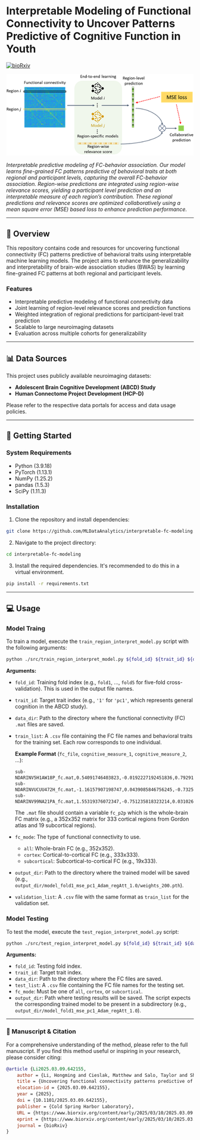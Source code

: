 # Interpretable Modeling of Functional Connectivity to Uncover Patterns Predictive of Cognitive Function in Youth


[![bioRxiv](https://img.shields.io/badge/bioRxiv-Preprint-blue.svg)](https://doi.org/10.1101/2025.03.09.642155)

![framework](https://github.com/MLDataAnalytics/interpretable-fc-modeling/blob/main/figures/framework.png?text=Interpretable+FC+Modeling)

*Interpretable predictive modeling of FC-behavior association. Our model learns fine-grained FC patterns predictive of behavioral traits at both regional and participant levels, capturing the overall FC-behavior association. Region-wise predictions are integrated using region-wise relevance scores, yielding a participant level prediction and an interpretable measure of each region’s contribution. These regional predictions and relevance scores are optimized collaboratively using a mean square error (MSE) based loss to enhance prediction performance.*

---

## 🧠 Overview
This repository contains code and resources for uncovering functional connectivity (FC) patterns predictive of behavioral traits using interpretable machine learning models. The project aims to enhance the generalizability and interpretability of brain-wide association studies (BWAS) by learning fine-grained FC patterns at both regional and participant levels.

### Features

- Interpretable predictive modeling of functional connectivity data
- Joint learning of region-level relevance scores and prediction functions
- Weighted integration of regional predictions for participant-level trait prediction
- Scalable to large neuroimaging datasets
- Evaluation across multiple cohorts for generalizability

---

## 📊 Data Sources

This project uses publicly available neuroimaging datasets:

- **Adolescent Brain Cognitive Development (ABCD) Study**  
- **Human Connectome Project Development (HCP-D)**  

Please refer to the respective data portals for access and data usage policies.

---

## 🚀 Getting Started

### System Requirements

-   Python (3.9.18)
-   PyTorch (1.13.1)
-   NumPy (1.25.2)
-   pandas (1.5.3)
-   SciPy (1.11.3)

### Installation

1. Clone the repository and install dependencies:

```bash
git clone https://github.com/MLDataAnalytics/interpretable-fc-modeling.git
```
2.  Navigate to the project directory:
```bash
cd interpretable-fc-modeling
```
3. Install the required dependencies. It's recommended to do this in a virtual environment.
```bash
pip install -r requirements.txt
```

---

## 💻 Usage

### Model Traing

To train a model, execute the `train_region_interpret_model.py` script with the following arguments:

```bash
python ./src/train_region_interpret_model.py ${fold_id} ${trait_id} ${data_dir} ${train_list} ${fc_mode} ${output_dir} ${validation_list}
```

**Arguments:**

* `fold_id`: Training fold index (e.g., `fold1`, ..., `fold5` for five-fold cross-validation). This is used in the output file names.
* `trait_id`: Target trait index (e.g., `'1'` for `'pc1'`, which represents general cognition in the ABCD study).
* `data_dir`: Path to the directory where the functional connectivity (FC) `.mat` files are saved.
* `train_list`: A `.csv` file containing the FC file names and behavioral traits for the training set. Each row corresponds to one individual.

    **Example Format** (`fc_file`, `cognitive_measure_1`, `cognitive_measure_2`, ...):

    ```csv
    sub-NDARINV5H1AW18P_fc.mat,0.54091746403823,-0.0192227192451836,0.792918923481453
    sub-NDARINVUCUU472H_fc.mat,-1.16157907198747,0.0439085846756245,-0.732536778124967
    sub-NDARINV99NA21PA_fc.mat,1.55319376072347,-0.751235818323214,0.0310268897410735
    ```

    The `.mat` file should contain a variable `fc_p2p` which is the whole-brain FC matrix (e.g., a 352x352 matrix for 333 cortical regions from Gordon atlas and 19 subcortical regions).

* `fc_mode`: The type of functional connectivity to use.
    * `all`: Whole-brain FC (e.g., 352x352).
    * `cortex`: Cortical-to-cortical FC (e.g., 333x333).
    * `subcortical`: Subcortical-to-cortical FC (e.g., 19x333).
* `output_dir`: Path to the directory where the trained model will be saved (e.g., `output_dir/model_fold1_mse_pc1_Adam_regAtt_1.0/weights_200.pth`).
* `validation_list`: A `.csv` file with the same format as `train_list` for the validation set.

### Model Testing

To test the model, execute the `test_region_interpret_model.py` script:

```bash
python ./src/test_region_interpret_model.py ${fold_id} ${trait_id} ${data_dir} ${test_list} ${fc_mode} ${output_dir}
```

**Arguments:**

* `fold_id`: Testing fold index.
* `trait_id`: Target trait index.
* `data_dir`: Path to the directory where the FC files are saved.
* `test_list`: A `.csv` file containing the FC file names for the testing set.
* `fc_mode`: Must be one of `all`, `cortex`, or `subcortical`.
* `output_dir`: Path where testing results will be saved. The script expects the corresponding trained model to be present in a subdirectory (e.g., `output_dir/model_fold1_mse_pc1_Adam_regAtt_1.0`).

---

### 📜 Manuscript & Citation

For a comprehensive understanding of the method, please refer to the full manuscript. If you find this method useful or inspiring in your research, please consider citing:

```bibtex
@article {Li2025.03.09.642155,
	author = {Li, Hongming and Cieslak, Matthew and Salo, Taylor and Shinohara, Russell T. and Oathes, Desmond J. and Davatzikos, Christos and Satterthwaite, Theodore D. and Fan, Yong},
	title = {Uncovering functional connectivity patterns predictive of cognition in youth using interpretable predictive modeling},
	elocation-id = {2025.03.09.642155},
	year = {2025},
	doi = {10.1101/2025.03.09.642155},
	publisher = {Cold Spring Harbor Laboratory},
	URL = {https://www.biorxiv.org/content/early/2025/03/10/2025.03.09.642155},
	eprint = {https://www.biorxiv.org/content/early/2025/03/10/2025.03.09.642155.full.pdf},
	journal = {bioRxiv}
}
```
